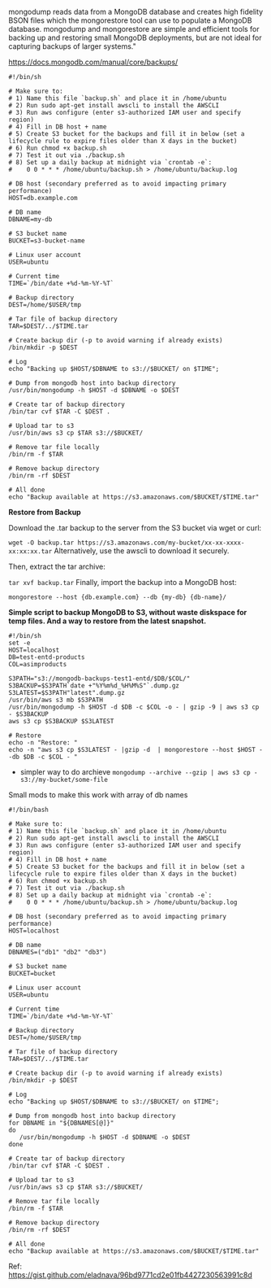 mongodump reads data from a MongoDB database and creates high fidelity BSON files which the mongorestore tool can use to populate a MongoDB database. mongodump and mongorestore are simple and efficient tools for backing up and restoring small MongoDB deployments, but are not ideal for capturing backups of larger systems."

https://docs.mongodb.com/manual/core/backups/


```shell
#!/bin/sh

# Make sure to:
# 1) Name this file `backup.sh` and place it in /home/ubuntu
# 2) Run sudo apt-get install awscli to install the AWSCLI
# 3) Run aws configure (enter s3-authorized IAM user and specify region)
# 4) Fill in DB host + name
# 5) Create S3 bucket for the backups and fill it in below (set a lifecycle rule to expire files older than X days in the bucket)
# 6) Run chmod +x backup.sh
# 7) Test it out via ./backup.sh
# 8) Set up a daily backup at midnight via `crontab -e`:
#    0 0 * * * /home/ubuntu/backup.sh > /home/ubuntu/backup.log

# DB host (secondary preferred as to avoid impacting primary performance)
HOST=db.example.com

# DB name
DBNAME=my-db

# S3 bucket name
BUCKET=s3-bucket-name

# Linux user account
USER=ubuntu

# Current time
TIME=`/bin/date +%d-%m-%Y-%T`

# Backup directory
DEST=/home/$USER/tmp

# Tar file of backup directory
TAR=$DEST/../$TIME.tar

# Create backup dir (-p to avoid warning if already exists)
/bin/mkdir -p $DEST

# Log
echo "Backing up $HOST/$DBNAME to s3://$BUCKET/ on $TIME";

# Dump from mongodb host into backup directory
/usr/bin/mongodump -h $HOST -d $DBNAME -o $DEST

# Create tar of backup directory
/bin/tar cvf $TAR -C $DEST .

# Upload tar to s3
/usr/bin/aws s3 cp $TAR s3://$BUCKET/

# Remove tar file locally
/bin/rm -f $TAR

# Remove backup directory
/bin/rm -rf $DEST

# All done
echo "Backup available at https://s3.amazonaws.com/$BUCKET/$TIME.tar"
```



**Restore from Backup**

Download the .tar backup to the server from the S3 bucket via wget or curl:

`wget -O backup.tar https://s3.amazonaws.com/my-bucket/xx-xx-xxxx-xx:xx:xx.tar`
Alternatively, use the awscli to download it securely.

Then, extract the tar archive:

`tar xvf backup.tar`
Finally, import the backup into a MongoDB host:

`mongorestore --host {db.example.com} --db {my-db} {db-name}/`



**Simple script to backup MongoDB to S3, without waste diskspace for temp files. And a way to restore from the latest snapshot.**

```shell
#!/bin/sh
set -e
HOST=localhost
DB=test-entd-products
COL=asimproducts

S3PATH="s3://mongodb-backups-test1-entd/$DB/$COL/"
S3BACKUP=$S3PATH`date +"%Y%m%d_%H%M%S"`.dump.gz
S3LATEST=$S3PATH"latest".dump.gz
/usr/bin/aws s3 mb $S3PATH
/usr/bin/mongodump -h $HOST -d $DB -c $COL -o - | gzip -9 | aws s3 cp - $S3BACKUP
aws s3 cp $S3BACKUP $S3LATEST

# Restore
echo -n "Restore: "
echo -n "aws s3 cp $S3LATEST - |gzip -d  | mongorestore --host $HOST --db $DB -c $COL - "
```

* simpler way to do archieve `mongodump --archive --gzip | aws s3 cp - s3://my-bucket/some-file`

Small mods to make this work with array of db names

```shell
#!/bin/bash

# Make sure to:
# 1) Name this file `backup.sh` and place it in /home/ubuntu
# 2) Run sudo apt-get install awscli to install the AWSCLI
# 3) Run aws configure (enter s3-authorized IAM user and specify region)
# 4) Fill in DB host + name
# 5) Create S3 bucket for the backups and fill it in below (set a lifecycle rule to expire files older than X days in the bucket)
# 6) Run chmod +x backup.sh
# 7) Test it out via ./backup.sh
# 8) Set up a daily backup at midnight via `crontab -e`:
#    0 0 * * * /home/ubuntu/backup.sh > /home/ubuntu/backup.log

# DB host (secondary preferred as to avoid impacting primary performance)
HOST=localhost

# DB name
DBNAMES=("db1" "db2" "db3")

# S3 bucket name
BUCKET=bucket

# Linux user account
USER=ubuntu

# Current time
TIME=`/bin/date +%d-%m-%Y-%T`

# Backup directory
DEST=/home/$USER/tmp

# Tar file of backup directory
TAR=$DEST/../$TIME.tar

# Create backup dir (-p to avoid warning if already exists)
/bin/mkdir -p $DEST

# Log
echo "Backing up $HOST/$DBNAME to s3://$BUCKET/ on $TIME";

# Dump from mongodb host into backup directory
for DBNAME in "${DBNAMES[@]}"
do
   /usr/bin/mongodump -h $HOST -d $DBNAME -o $DEST
done

# Create tar of backup directory
/bin/tar cvf $TAR -C $DEST .

# Upload tar to s3
/usr/bin/aws s3 cp $TAR s3://$BUCKET/

# Remove tar file locally
/bin/rm -f $TAR

# Remove backup directory
/bin/rm -rf $DEST

# All done
echo "Backup available at https://s3.amazonaws.com/$BUCKET/$TIME.tar"
```


Ref: https://gist.github.com/eladnava/96bd9771cd2e01fb4427230563991c8d
